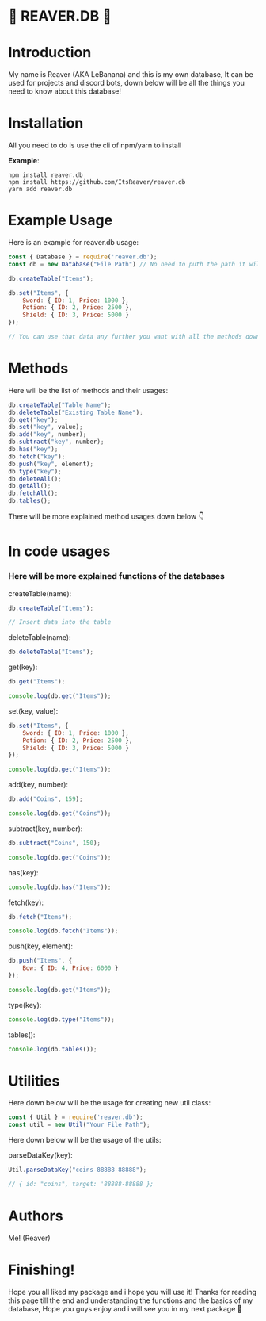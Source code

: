 # 🌟 **REAVER.DB** 🌟

# **Introduction**
My name is Reaver (AKA LeBanana) and this is my own database,
It can be used for projects and discord bots,
down below will be all the things you need to know about this database!

# Installation
All you need to do is use the cli of npm/yarn to install

**Example**:
```
npm install reaver.db
npm install https://github.com/ItsReaver/reaver.db
yarn add reaver.db
```

# Example Usage
Here is an example for reaver.db usage:

```js
const { Database } = require('reaver.db');
const db = new Database("File Path") // No need to puth the path it will put json.sqlite by default

db.createTable("Items");

db.set("Items", {
    Sword: { ID: 1, Price: 1000 },
    Potion: { ID: 2, Price: 2500 },
    Shield: { ID: 3, Price: 5000 }
});

// You can use that data any further you want with all the methods down below
```

# Methods
Here will be the list of methods and their usages:
```js
db.createTable("Table Name");
db.deleteTable("Existing Table Name");
db.get("key");
db.set("key", value);
db.add("key", number);
db.subtract("key", number);
db.has("key");
db.fetch("key");
db.push("key", element);
db.type("key");
db.deleteAll();
db.getAll();
db.fetchAll();
db.tables();
```

There will be more explained method usages down below 👇

# In code usages
<h3>Here will be more explained functions of the databases</h3>

createTable(name):
```js
db.createTable("Items");

// Insert data into the table
```

deleteTable(name):
```js
db.deleteTable("Items");
```

get(key):
```js
db.get("Items");

console.log(db.get("Items"));
```

set(key, value):
```js
db.set("Items", {
    Sword: { ID: 1, Price: 1000 },
    Potion: { ID: 2, Price: 2500 },
    Shield: { ID: 3, Price: 5000 }
});

console.log(db.get("Items"));
```

add(key, number):
```js
db.add("Coins", 159);

console.log(db.get("Coins"));
```

subtract(key, number):
```js
db.subtract("Coins", 150);

console.log(db.get("Coins"));
```

has(key):
```js
console.log(db.has("Items"));
```

fetch(key):
```js
db.fetch("Items");

console.log(db.fetch("Items"));
```

push(key, element):
```js
db.push("Items", { 
    Bow: { ID: 4, Price: 6000 }
});

console.log(db.get("Items"));
```

type(key):
```js
console.log(db.type("Items"));
```

tables():
```js
console.log(db.tables());
```

# **Utilities**
Here down below will be the usage for creating new util class:
```js
const { Util } = require('reaver.db');
const util = new Util("Your File Path");
```

Here down below will be the usage of the utils:

parseDataKey(key):
```js
Util.parseDataKey("coins-88888-88888");

// { id: "coins", target: '88888-88888 };
```

# **Authors**
Me! (Reaver)

# Finishing!
Hope you all liked my package and i hope you will use it!
Thanks for reading this page till the end and understanding the functions and the basics of my database, Hope you guys enjoy and i will see you in my next package 👋
